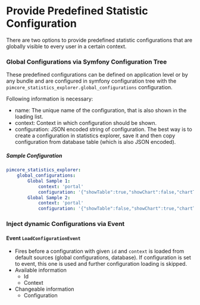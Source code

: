 # Provide Predefined Statistic Configuration

There are two options to provide predefined statistic configurations that are globally visible
to every user in a certain context. 

### Global Configurations via Symfony Configuration Tree 

These predefined configurations can be defined on application level or by any bundle and
are configured in symfony configuration tree with the `pimcore_statistics_explorer.global_configurations` 
configuration. 

Following information is necessary: 
- name: The unique name of the configuration, that is also shown in the loading list.
- context: Context in which configuration should be shown. 
- configuration: JSON encoded string of configuration. The best way is to create a configuration in statistics 
explorer, save it and then copy configuration from database table (which is also JSON encoded). 


##### Sample Configuration
```yaml
pimcore_statistics_explorer:
    global_configurations:
        Global Sample 1:
            context: 'portal'
            configuration: '{"showTable":true,"showChart":false,"chartType":null,"selectedDataSource":{"value":"tracking_test","label":"tracking_test","type":"ELASTIC_SEARCH"},"statisticMode":"statistic","rows":[{"value":"dimensions.download.package","label":"dimensions.download.package","typeGroup":"default"}],"columns":[{"value":"dimensions.download.context","label":"dimensions.download.context","typeGroup":"default"}],"filters":[],"fieldSettings":{"dimensions.download.package":{"typeGroup":"default","order":"_key||asc","max":"60"},"dimensions.download.context":{"typeGroup":"default","order":"_key||asc","max":200}}}'
        Global Sample 2:
            context: 'portal'
            configuration: '{"showTable":false,"showChart":true,"chartType":"Pie","selectedDataSource":{"value":"tracking_test","label":"tracking_test","type":"ELASTIC_SEARCH"},"statisticMode":"statistic","rows":[{"value":"dimensions.download.package","label":"dimensions.download.package","typeGroup":"default"}],"columns":[{"value":"dimensions.download.context","label":"dimensions.download.context","typeGroup":"default"}],"filters":[],"fieldSettings":{"dimensions.download.package":{"typeGroup":"default","order":"_key||asc","max":"60"},"dimensions.download.context":{"typeGroup":"default","order":"_key||asc","max":200}}}'

``` 

### Inject dynamic Configurations via Event

#### Event `LoadConfigurationEvent`
- Fires before a configuration with given `id` and `context` is loaded from default sources 
(global configurations, database). If configuration is set to event, this one is used and further configuration
loading is skipped.  
- Available information
  - Id
  - Context
- Changeable information
  - Configuration 
